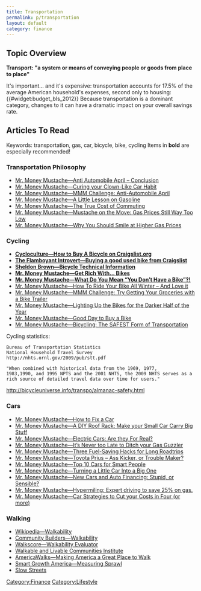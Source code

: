 ```yaml
---
title: Transportation
permalink: p/transportation
layout: default
category: finance
---
```


Topic Overview
--------------

**Transport: "a system or means of conveying people or goods from place to place"**

It's important... and it's expensive: transportation accounts for 17.5% of the average American household's expenses, second only to housing: {{\#widget:budget_bls_2012}} Because transportation is a dominant category, changes to it can have a dramatic impact on your overall savings rate.

Articles To Read
----------------

Keywords: transportation, gas, car, bicycle, bike, cycling Items in **bold** are especially recommended!

### Transportation Philosophy

-   [Mr. Money Mustache—Anti Automobile April – Conclusion](http://www.mrmoneymustache.com/2013/05/04/anti-automobile-april-conclusion/)
-   [Mr. Money Mustache—Curing your Clown-Like Car Habit](http://www.mrmoneymustache.com/2013/04/22/curing-your-clown-like-car-habit/)
-   [Mr. Money Mustache—MMM Challenge: Anti-Automobile April](http://www.mrmoneymustache.com/2013/04/01/mmm-challenge-anti-automobile-april/)
-   [Mr. Money Mustache—A Little Lesson on Gasoline](http://www.mrmoneymustache.com/2011/11/09/a-little-lesson-on-gasoline/)
-   [Mr. Money Mustache—The True Cost of Commuting](http://www.mrmoneymustache.com/2011/10/06/the-true-cost-of-commuting/)
-   [Mr. Money Mustache—Mustache on the Move: Gas Prices Still Way Too Low](http://www.mrmoneymustache.com/2011/04/28/mustache-on-the-move-gas-prices-still-way-too-low/)
-   [Mr. Money Mustache—Why You Should Smile at Higher Gas Prices](http://www.mrmoneymustache.com/2011/06/16/why-you-should-smile-at-higher-gas-prices/)

### Cycling

-   **[Cycloculture—How to Buy A Bicycle on Craigslist.org](http://cycloculture.blogspot.com/2008/03/how-to-buy-bicycle-on-craigslistorg.html)**
-   **[The Flamboyant Introvert—Buying a good used bike from Craigslist](http://biodieselhauling.blogspot.com/2012/01/buying-bikes-from-craigslist.html)**
-   **[Sheldon Brown—Bicycle Technical Information](http://sheldonbrown.com/)**
-   **[Mr. Money Mustache—Get Rich With… Bikes](http://www.mrmoneymustache.com/2011/04/18/get-rich-with-bikes/)**
-   **[Mr. Money Mustache—What Do You Mean “You Don’t Have a Bike”?!](http://www.mrmoneymustache.com/2012/05/07/what-do-you-mean-you-dont-have-a-bike/)**
-   [Mr. Money Mustache—How To Ride Your Bike All Winter – And Love it](http://www.mrmoneymustache.com/2011/11/03/how-to-ride-your-bike-all-winter-and-love-it/)
-   [Mr. Money Mustache—MMM Challenge: Try Getting Your Groceries with a Bike Trailer](http://www.mrmoneymustache.com/2011/10/20/mmm-challenge-try-getting-your-groceries-with-a-bike-trailer/)
-   [Mr. Money Mustache—Lighting Up the Bikes for the Darker Half of the Year](http://www.mrmoneymustache.com/2012/09/26/lighting-up-the-bikes-for-the-darker-half-of-the-year/)
-   [Mr. Money Mustache—Good Day to Buy a Bike](http://www.mrmoneymustache.com/2011/08/24/good-day-to-buy-a-bike/)
-   [Mr. Money Mustache—Bicycling: The SAFEST Form of Transportation](http://www.mrmoneymustache.com/2013/06/13/bicycling-the-safest-form-of-transportation/)

Cycling statistics:

    Bureau of Transportation Statistics
    National Household Travel Survey
    http://nhts.ornl.gov/2009/pub/stt.pdf

    "When combined with historical data from the 1969, 1977,
    1983,1990, and 1995 NPTS and the 2001 NHTS, the 2009 NHTS serves as a rich source of detailed travel data over time for users."

<http://bicycleuniverse.info/transpo/almanac-safety.html>

### Cars

-   [Mr. Money Mustache—How to Fix a Car](http://www.mrmoneymustache.com/2013/07/02/how-to-fix-a-car/)
-   [Mr. Money Mustache—A DIY Roof Rack: Make your Small Car Carry Big Stuff](http://www.mrmoneymustache.com/2012/09/20/a-diy-roof-rack-make-your-small-car-carry-big-stuff/)
-   [Mr. Money Mustache—Electric Cars: Are they For Real?](http://www.mrmoneymustache.com/2012/09/13/electric-cars-are-they-for-real/)
-   [Mr. Money Mustache—It’s Never too Late to Ditch your Gas Guzzler](http://www.mrmoneymustache.com/2012/09/04/its-never-too-late-to-ditch-your-gas-guzzler/)
-   [Mr. Money Mustache—Three Fuel-Saving Hacks for Long Roadtrips](http://www.mrmoneymustache.com/2012/08/20/three-fuel-saving-hacks-for-long-roadtrips/)
-   [Mr. Money Mustache—Toyota Prius – Ass Kicker, or Trouble Maker?](http://www.mrmoneymustache.com/2012/03/20/toyota-prius-ass-kicker-or-trouble-maker/)
-   [Mr. Money Mustache—Top 10 Cars for Smart People](http://www.mrmoneymustache.com/2012/03/19/top-10-cars-for-smart-people/)
-   [Mr. Money Mustache—Turning a Little Car Into a Big One](http://www.mrmoneymustache.com/2011/12/08/turning-a-little-car-into-a-big-one/)
-   [Mr. Money Mustache—New Cars and Auto Financing: Stupid, or Sensible?](http://www.mrmoneymustache.com/2011/11/28/new-cars-and-auto-financing-stupid-or-sensible/)
-   [Mr. Money Mustache—Hypermiling: Expert driving to save 25% on gas.](http://www.mrmoneymustache.com/2011/07/26/hypermiling-expert-driving-to-save-25-50-on-gas/)
-   [Mr. Money Mustache—Car Strategies to Cut your Costs in Four (or more)](http://www.mrmoneymustache.com/2011/05/02/car-strategies-to-cut-your-costs-in-four-or-more/)

### Walking

-   [Wikipedia—Walkability](https://en.wikipedia.org/wiki/Walkability)
-   [Community Builders—Walkability](http://communitybuilders.net/walkability/)
-   [Walkscore—Walkability Evaluator](http://www.walkscore.com/)
-   [Walkable and Livable Communities Institute](http://www.walklive.org/)
-   [AmericaWalks—Making America a Great Place to Walk](http://americawalks.org/)
-   [Smart Growth America—Measuring Sprawl](http://www.smartgrowthamerica.org/measuring-sprawl)
-   [Slow Streets](https://slowstreets.wordpress.com/)

[Category:Finance](/Category:Finance "wikilink") [Category:Lifestyle](/Category:Lifestyle "wikilink")
